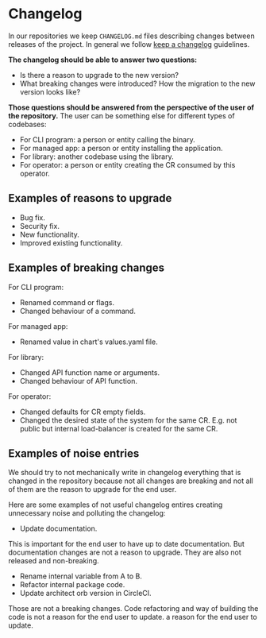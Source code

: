 # Changelog

In our repositories we keep `CHANGELOG.md` files describing changes between
releases of the project. In general we follow [keep
a changelog][keepachangelog] guidelines.

**The changelog should be able to answer two questions:**

- Is there a reason to upgrade to the new version?
- What breaking changes were introduced? How the migration to the new
  version looks like?

**Those questions should be answered from the perspective of the user of the
repository.** The user can be something else for different types of codebases:

- For CLI program: a person or entity calling the binary.
- For managed app: a person or entity installing the application.
- For library: another codebase using the library.
- For operator: a person or entity creating the CR consumed by this operator.

## Examples of reasons to upgrade

- Bug fix.
- Security fix.
- New functionality.
- Improved existing functionality.

## Examples of breaking changes

For CLI program:

- Renamed command or flags.
- Changed behaviour of a command.

For managed app:

- Renamed value in chart's values.yaml file.

For library:

- Changed API function name or arguments.
- Changed behaviour of API function.

For operator:

- Changed defaults for CR empty fields.
- Changed the desired state of the system for the same CR. E.g. not public but
  internal load-balancer is created for the same CR.

## Examples of noise entries

We should try to not mechanically write in changelog everything that is changed
in the repository because not all changes are breaking and not all of them are
the reason to upgrade for the end user.

Here are some examples of not useful changelog entires creating unnecessary
noise and polluting the changelog:

- Update documentation.

This is important for the end user to have up to date documentation. But
documentation changes are not a reason to upgrade. They are also not released
and non-breaking.

- Rename internal variable from A to B.
- Refactor internal package code.
- Update architect orb version in CircleCI.

Those are not a breaking changes. Code refactoring and way of building the code
is not a reason for the end user to update.
a reason for the end user to update.

[keepachangelog]: https://keepachangelog.com/en/1.0.0/
